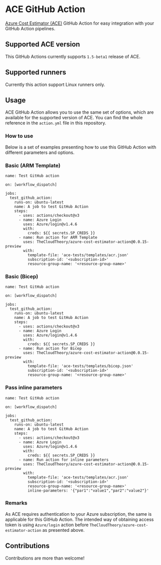 # ACE GitHub Action
[Azure Cost Estimator (ACE)](https://github.com/TheCloudTheory/arm-estimator) GitHub Action for easy integration with your GitHub Action pipelines. 

## Supported ACE version
This GitHub Actions currently supports `1.5-beta1` release of ACE.

## Supported runners
Currently this action support Linux runners only.

## Usage
ACE GitHub Action allows you to use the same set of options, which are available for the supported version of ACE. You can find the whole reference in the `action.yml` file in this repository.

### How to use
Below is a set of examples presenting how to use this GitHub Action with different parameters and options.

### Basic (ARM Template)
```
name: Test GitHub action

on: [workflow_dispatch]

jobs:
  test_github_action:
    runs-on: ubuntu-latest
    name: A job to test GitHub Action
    steps:
      - uses: actions/checkout@v3
      - name: Azure Login
        uses: Azure/login@v1.4.6
        with:
          creds: ${{ secrets.SP_CREDS }}
      - name: Run action for ARM Template
        uses: TheCloudTheory/azure-cost-estimator-action@0.0.15-preview
        with:
          template-file: 'ace-tests/templates/acr.json'
          subscription-id: '<subscription-id>'
          resource-group-name: '<resource-group-name>'
```

### Basic (Bicep)
```
name: Test GitHub action

on: [workflow_dispatch]

jobs:
  test_github_action:
    runs-on: ubuntu-latest
    name: A job to test GitHub Action
    steps:
      - uses: actions/checkout@v3
      - name: Azure Login
        uses: Azure/login@v1.4.6
        with:
          creds: ${{ secrets.SP_CREDS }}
      - name: Run action for Bicep
        uses: TheCloudTheory/azure-cost-estimator-action@0.0.15-preview
        with:
          template-file: 'ace-tests/templates/bicep.json'
          subscription-id: '<subscription-id>'
          resource-group-name: '<resource-group-name>'
```

### Pass inline parameters
```
name: Test GitHub action

on: [workflow_dispatch]

jobs:
  test_github_action:
    runs-on: ubuntu-latest
    name: A job to test GitHub Action
    steps:
      - uses: actions/checkout@v3
      - name: Azure Login
        uses: Azure/login@v1.4.6
        with:
          creds: ${{ secrets.SP_CREDS }}
      - name: Run action for inline parameters
        uses: TheCloudTheory/azure-cost-estimator-action@0.0.15-preview
        with:
          template-file: 'ace-tests/templates/acr.json'
          subscription-id: '<subscription-id>'
          resource-group-name: '<resource-group-name>'
          inline-parameters: '{"par1":"value1","par2":"value2"}'
```

### Remarks
As ACE requires authentication to your Azure subscription, the same is applicable for this GitHub Action. The intended way of obtaining access token is using `Azure/login` action before `TheCloudTheory/azure-cost-estimator-action` as presented above.

## Contributions
Contributions are more than welcome!
